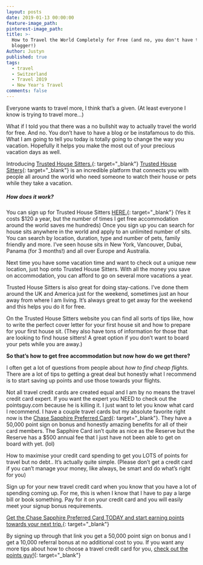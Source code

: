 ```yaml
---
layout: posts
date: 2019-01-13 00:00:00
feature-image_path:
pinterest-image_path:
title: >-
  How to Travel the World Completely for Free (and no, you don't have to be a
  blogger!)
Author: Justyn
published: true
tags:
  - travel
  - Switzerland
  - Travel 2019
  - New Year's Travel
comments: false
---
```


Everyone wants to travel more, I think that’s a given. (At least everyone I know is trying to travel more...)

What if I told you that there was a no bullshit way to actually travel the world for free. And no. You don’t have to have a blog or be instafamous to do this. What I am going to tell you today is totally going to change the way you vacation. Hopefully it helps you make the most out of your precious vacation days as well.

Introducing [Trusted House Sitters.](https://www.trustedhousesitters.com/su/BdGwqFEz){: target="_blank"} [Trusted House Sitters](https://www.trustedhousesitters.com/su/BdGwqFEz){: target="_blank"} is an incredible platform that connects you with people all around the world who need someone to watch their house or pets while they take a vacation.

##### How does it work?

You can sign up for Trusted House Sitters [HERE.](https://www.trustedhousesitters.com/su/BdGwqFEz){: target="_blank"} (Yes it costs $120 a year, but the number of times I get free accommodation around the world saves me hundreds) Once you sign up you can search for house sits anywhere in the world and apply to an unlimited number of sits. You can search by location, duration, type and number of pets, family friendly and more. I’ve seen house sits in New York, Vancouver, Dubai, Panama (for 3 months!) and all over Europe and Australia.

Next time you have some vacation time and want to check out a unique new location, just hop onto Trusted House Sitters. With all the money you save on accommodation, you can afford to go on several more vacations a year.

Trusted House Sitters is also great for doing stay-cations. I’ve done them around the UK and America just for the weekend, sometimes just an hour away from where I am living. It’s always great to get away for the weekend and this helps you do it for free.

On the Trusted House Sitters website you can find all sorts of tips like, how to write the perfect cover letter for your first house sit and how to prepare for your first house sit. (They also have tons of information for those that are looking to find house sitters! A great option if you don’t want to board your pets while you are away.)

**So that’s how to get free accommodation but now how do we get there?**

I often get a lot of questions from people about *how to find cheap flights.* There are a lot of tips to getting a great deal but honestly what I recommend is to start saving up points and use those towards your flights.

Not all travel credit cards are created equal and I am by no means the travel credit card expert. If you want the expert you NEED to check out the pointsguy.com because he is killing it. I just want to let you know what card I recommend. I have a couple travel cards but my absolute favorite right now is the [Chase Sapphire Preferred Card](https://www.referyourchasecard.com/6/UUQPE6XUYI){: target="_blank"}. They have a 50,000 point sign on bonus and honestly amazing benefits for all of their card members. The Sapphire Card isn’t quite as nice as the Reserve but the Reserve has a $500 annual fee that I just have not been able to get on board with yet. (lol)

How to maximise your credit card spending to get you LOTS of points for travel but no debt.. It’s actually quite simple. (Please don’t get a credit card if you can’t manage your money, like always, be smart and do what’s right for you)

Sign up for your new travel credit card when you know that you have a lot of spending coming up. For me, this is when I know that I have to pay a large bill or book something. Pay for it on your credit card and you will easily meet your signup bonus requirements.

[Get the Chase Sapphire Preferred Card TODAY and start earning points towards your next trip.](https://www.referyourchasecard.com/6/UUQPE6XUYI){: target="_blank"}

By signing up through that link you get a 50,000 point sign on bonus and I get a 10,000 referral bonus at no additional cost to you. If you want any more tips about how to choose a travel credit card for you, [check out the points guy!](https://thepointsguy.com/cards/){: target="_blank"}